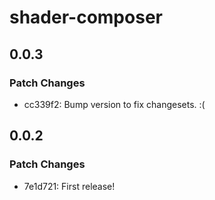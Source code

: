 # shader-composer

## 0.0.3

### Patch Changes

- cc339f2: Bump version to fix changesets. :(

## 0.0.2

### Patch Changes

- 7e1d721: First release!
